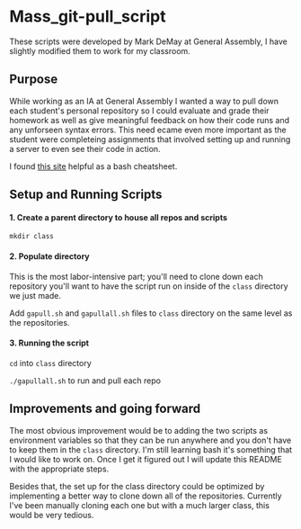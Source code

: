 # Mass_git-pull_script
These scripts were developed by Mark DeMay at General Assembly, I have slightly modified them to work for my classroom.

## Purpose
While working as an IA at General Assembly I wanted a way to pull down each student's personal repository so I could evaluate and grade their homework as well as give meaningful feedback on how their code runs and any unforseen syntax errors. This need ecame even more important as the student were completeing assignments that involved setting up and running a server to even see their code in action.

I found [this site](https://devhints.io/bash) helpful as a bash cheatsheet.

## Setup and Running Scripts

#### 1. Create a parent directory to house all repos and scripts
`mkdir class`

#### 2. Populate directory
This is the most labor-intensive part; you'll need to clone down each repository you'll want to have the script run on inside of the `class` directory we just made.

Add `gapull.sh` and `gapullall.sh` files to `class` directory on the same level as the repositories.

#### 3. Running the script
`cd` into `class` directory

`./gapullall.sh` to run and pull each repo

## Improvements and going forward
The most obvious improvement would be to adding the two scripts as environment variables so that they can be run anywhere and you don't have to keep them in the `class` directory. I'm still learning bash it's something that I would like to work on. Once I get it figured out I will update this README with the appropriate steps.

Besides that, the set up for the class directory could be optimized by implementing a better way to clone down all of the repositories. Currently I've been manually cloning each one but with a much larger class, this would be very tedious.
